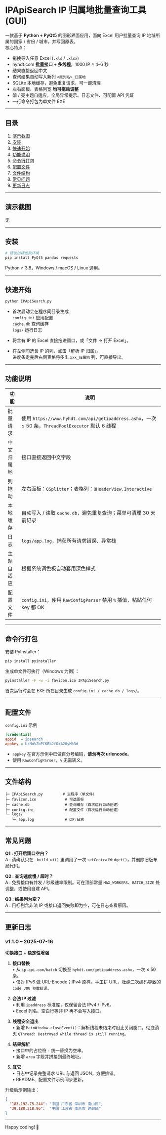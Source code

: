# IPApiSearch IP 归属地批量查询工具 (GUI)

一款基于 **Python + PyQt5** 的图形界面应用，面向 Excel 用户批量查询 IP 地址所属的国家 / 省份 / 城市，并写回原表。  
核心特点：

* 拖拽导入任意 Excel (`.xls` / `.xlsx`)  
* hyhdt.com **批量接口 + 多线程**，1000 IP ≈ 4–6 秒  
* 结果直接返回中文  
* 查询结果自动写入新列 `<原列名>_归属地`  
* SQLite 本地缓存，避免重复请求，可一键清理  
* 左右面板、表格列宽 **均可拖动调整**  
* 暗 / 亮主题自适应，全局异常提示、日志文件、可配置 API 凭证  
* 一行命令打包为单文件 EXE  

---

## 目录

1. [演示截图](#演示截图)  
2. [安装](#安装)  
3. [快速开始](#快速开始)  
4. [功能说明](#功能说明)  
5. [命令行打包](#命令行打包)  
6. [配置文件](#配置文件)  
7. [文件结构](#文件结构)  
8. [常见问题](#常见问题)  
9. [更新日志](#更新日志)  

---

## 演示截图
无

---

## 安装

```bash  
# 建议创建虚拟环境  
pip install PyQt5 pandas requests  
```

Python ≥ 3.8，Windows / macOS / Linux 通用。

---

## 快速开始

```bash  
python IPApiSearch.py  
```

* 首次启动会在程序同目录生成  
  `config.ini`   应用配置  
  `cache.db`    查询缓存  
  `logs/`       运行日志  

* 将含有 IP 的 Excel 直接拖进窗口，或「文件 → 打开 Excel」。

* 在左侧勾选含 IP 的列，点击「解析 IP 归属」。  
  进度条走完后右侧表格将多出 `xxx_归属地` 列，可直接导出。

---

## 功能说明

| 功能 | 说明 |
| ---- | ---- |
| 批量请求 | 使用 `https://www.hyhdt.com/api/getipaddress.ashx`，一次 ≤ 50 条，`ThreadPoolExecutor` 默认 6 线程 |
| 中文归属地 | 接口直接返回中文字段 |
| 列拖动 | 左右面板：`QSplitter`；表格列：`QHeaderView.Interactive` |
| 本地缓存 | 自动写入 / 读取 `cache.db`，避免重复查询；菜单可清理 30 天前记录 |
| 日志 | `logs/app.log`，捕获所有请求错误、异常栈 |
| 主题自适应 | 根据系统调色板自动套用深色样式 |
| 配置文件 | `config.ini`，使用 `RawConfigParser` 禁用 `%` 插值，粘贴任何 key 都 OK |

---

## 命令行打包

安装 PyInstaller：

```bash  
pip install pyinstaller  
```

生成单文件可执行（Windows 为例）：

```bash  
pyinstaller -F -w -i favicon.ico IPApiSearch.py  
```

首次运行时会在 EXE 所在目录生成 `config.ini / cache.db / logs/`。

---

## 配置文件

`config.ini` 示例

```ini  
[credential]  
appid  = ipsearch  
appkey = UzNu%2bPCKB%2fOx%2UyM%3d  
```

* `appkey` 在官方示例中已做百分号编码，**请勿再次 urlencode**。  
* 使用 `RawConfigParser`，`%` 无需转义。

---

## 文件结构

```  
├─ IPApiSearch.py         # 主程序（单文件）  
├─ favicon.ico             # 可选图标  
├─ cache.db                # 查询缓存（首次运行自动创建）  
├─ config.ini              # 配置文件（首次运行自动创建）  
└─ logs/  
   └─ app.log              # 运行日志  
```

---

## 常见问题

**Q1 : 打开后窗口空白？**  
A : 请确认只在 `_build_ui()` 里调用了一次 `setCentralWidget()`，并删除旧版布局代码。

**Q2 : 查询速度慢 / 超时？**  
A : 免费接口有并发 / 秒级速率限制。可在顶部常量 `MAX_WORKERS`、`BATCH_SIZE` 处调整，或使用自建 API。

**Q3 : 结果列为空？**  
A : 目标列含非法 IP 或接口返回失败即为空，可在日志查看原因。

---

## 更新日志

### v1.1.0 – 2025-07-16  
**切换接口 + 稳定性增强**

1. **接口替换**  
   • 从 `ip-api.com/batch` 切换至 `hyhdt.com/getipaddress.ashx`，一次 ≤ 50 条。  
   • 仅对 IPv6 做 URL-Encode；IPv4 原样。手工拼 URL，杜绝二次编码导致的 `code 300 参数错误`。

2. **合法 IP 过滤**  
   • 利用 `ipaddress` 标准库，仅保留合法 IPv4 / IPv6。  
   • Excel 列名、空白行等非 IP 再不会写入接口。

3. **线程安全退出**  
   • 新增 `MainWindow.closeEvent()`：解析线程未结束时阻止关闭窗口，彻底消灭 `QThread: Destroyed while thread is still running`。

4. **结果解析**  
   • 接口中的占位符 `-` 统一替换为空串。  
   • 新增 `area` 字段并拼接到最终地址。

5. **其它**  
   • 日志中记录完整请求 URL 与返回 JSON，方便排错。  
   • README、配置文件示例同步更新。

升级后示例输出：

```json  
{  
  "183.192.75.244": "中国 广东省 深圳市 南山区",  
  "39.188.218.96":  "中国 江苏省 南京市 建邺区" 
}  
```

---

Happy coding! 🚀